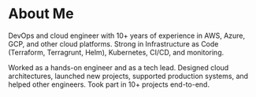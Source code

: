 # About Me

DevOps and cloud engineer with 10+ years of experience in AWS, Azure, GCP, and other cloud platforms. Strong in Infrastructure as Code (Terraform, Terragrunt, Helm), Kubernetes, CI/CD, and monitoring.

Worked as a hands-on engineer and as a tech lead. Designed cloud architectures, launched new projects, supported production systems, and helped other engineers. Took part in 10+ projects end-to-end.
